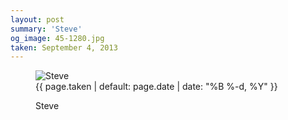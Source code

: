 ```yaml
---
layout: post
summary: 'Steve'
og_image: 45-1280.jpg
taken: September 4, 2013
---
```


<figure class="post" data-src="{{ site.assets_url }}/{{ page.og_image }}">
<img alt="Steve" sizes="(min-width: 700px) 50vw, calc(100vw - 2rem)" src="{{ site.assets_url }}/45-640.jpg" srcset="{{ site.assets_url }}/45-1280.jpg 1280w, {{ site.assets_url }}/45-960.jpg 960w, {{ site.assets_url }}/45-640.jpg 640w, {{ site.assets_url }}/45-320.jpg 320w"/>
<figcaption>
<time>{{ page.taken | default: page.date | date: "%B %-d, %Y" }}</time>
<p>Steve</p>
</figcaption>
</figure>
